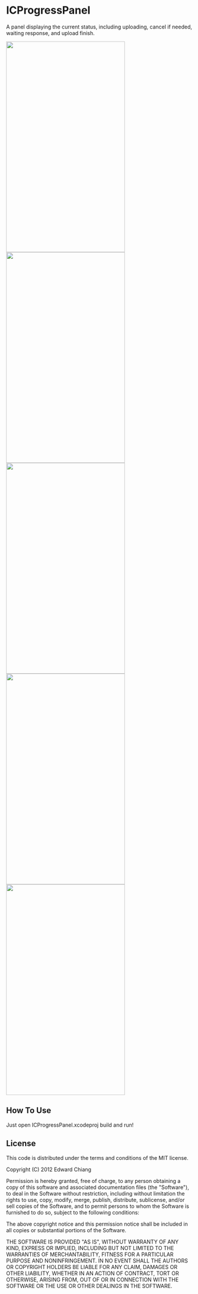 ICProgressPanel
===============

A panel displaying the current status, including uploading, cancel if needed, waiting response, and upload finish.

<img src="https://lh4.googleusercontent.com/--WpyksK7UkY/UNFEgzpnIyI/AAAAAAAADT4/n719FAahOZs/s512/iOS%252520Simulator%252520Screen%252520shot%2525202012.12.19%252520%2525E4%2525B8%25258B%2525E5%25258D%25258812.29.07.png" height="568" width="320" />

<img src="https://lh6.googleusercontent.com/-TVW1pWQdOm0/UNFEgzzVK8I/AAAAAAAADT0/AQE2g_g_Nis/s512/iOS%252520Simulator%252520Screen%252520shot%2525202012.12.19%252520%2525E4%2525B8%25258B%2525E5%25258D%25258812.29.11.png" height="568" width="320" />

<img src="https://lh4.googleusercontent.com/-OQ9lLYYNM1M/UNFEg9erLkI/AAAAAAAADTw/tuU-I1vKF9o/s512/iOS%252520Simulator%252520Screen%252520shot%2525202012.12.19%252520%2525E4%2525B8%25258B%2525E5%25258D%25258812.29.14.png" height="568" width="320" />

<img src="https://lh5.googleusercontent.com/-ULXwid829Ao/UNFEhu3NdaI/AAAAAAAADT8/__mbOCwXanU/s512/iOS%252520Simulator%252520Screen%252520shot%2525202012.12.19%252520%2525E4%2525B8%25258B%2525E5%25258D%25258812.29.17.png" height="568" width="320" />

<img src="https://lh5.googleusercontent.com/-J2jlWmhr9Gg/UNFEh-BQMXI/AAAAAAAADUA/jS_UtRbzphA/s512/iOS%252520Simulator%252520Screen%252520shot%2525202012.12.19%252520%2525E4%2525B8%25258B%2525E5%25258D%25258812.29.21.png" height="568" width="320" />

## How To Use

Just open ICProgressPanel.xcodeproj build and run!

## License

This code is distributed under the terms and conditions of the MIT license.

 Copyright (C) 2012 Edward Chiang
 
 Permission is hereby granted, free of charge, to any person obtaining a copy of this software and associated documentation files (the "Software"), to deal in the Software without restriction, including without limitation the rights to use, copy, modify, merge, publish, distribute, sublicense, and/or sell copies of the Software, and to permit persons to whom the Software is furnished to do so, subject to the following conditions:
 
 The above copyright notice and this permission notice shall be included in all copies or substantial portions of the Software.
 
 THE SOFTWARE IS PROVIDED "AS IS", WITHOUT WARRANTY OF ANY KIND, EXPRESS OR IMPLIED, INCLUDING BUT NOT LIMITED TO THE WARRANTIES OF MERCHANTABILITY, FITNESS FOR A PARTICULAR PURPOSE AND NONINFRINGEMENT. IN NO EVENT SHALL THE AUTHORS OR COPYRIGHT HOLDERS BE LIABLE FOR ANY CLAIM, DAMAGES OR OTHER LIABILITY, WHETHER IN AN ACTION OF CONTRACT, TORT OR OTHERWISE, ARISING FROM, OUT OF OR IN CONNECTION WITH THE SOFTWARE OR THE USE OR OTHER DEALINGS IN THE SOFTWARE.